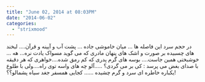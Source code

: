 ```yaml
---
title: "June 02, 2014 at 08:03PM"
date: "2014-06-02"
categories: 
  - "strixmood"
---
```


در حجم سرد این فاصله ها ... میان خاموشی جاده ... پشت آب و آیینه و قرآن.... لبخند های چسبیده بر صورت و اشک های پنهان مادری که می گوید مسواک یادت نره... هه ... خوشبختی همین جاست.... بوسه های گرم پدری که کم رمق شده....خواهری که هر دقیقه با صدای بغض می پرسد : کی بر می گردی؟ .....آلو چه های واسه توی راه....ولی با طلوع یکباره خاطره ای سرد و گرم چشیده ...... کجایی همسفر جغد سیاه پشمالو؟؟!
